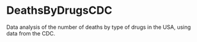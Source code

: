 # DeathsByDrugsCDC
Data analysis of the number of deaths by type of drugs in the USA, using data from the CDC.
